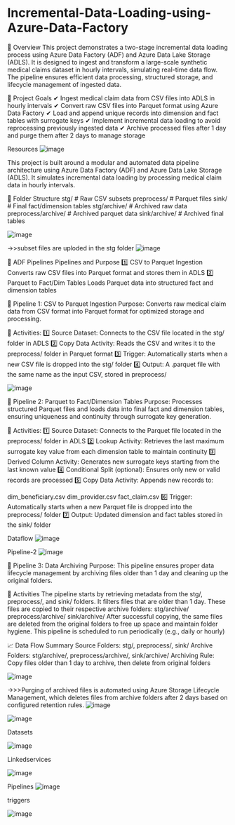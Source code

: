 # Incremental-Data-Loading-using-Azure-Data-Factory

📝 Overview
This project demonstrates a two-stage incremental data loading process using Azure Data Factory (ADF) and Azure Data Lake Storage (ADLS). 
It is designed to ingest and transform a large-scale synthetic medical claims dataset in hourly intervals, simulating real-time data flow. 
The pipeline ensures efficient data processing, structured storage, and lifecycle management of ingested data.

🎯 Project Goals
✔ Ingest medical claim data from CSV files into ADLS in hourly intervals
✔ Convert raw CSV files into Parquet format using Azure Data Factory
✔ Load and append unique records into dimension and fact tables with surrogate keys
✔ Implement incremental data loading to avoid reprocessing previously ingested data
✔ Archive processed files after 1 day and purge them after 2 days to manage storage

Resources
![image](https://github.com/user-attachments/assets/5208a15f-59f9-47e0-b824-c345bea7c85f)

This project is built around a modular and automated data pipeline architecture using Azure Data Factory (ADF) and Azure Data Lake Storage (ADLS). 
It simulates incremental data loading by processing medical claim data in hourly intervals.

📂 Folder Structure
stg/                  # Raw CSV subsets
preprocess/           # Parquet files
sink/                 # Final fact/dimension tables
stg/archive/          # Archived raw data
preprocess/archive/   # Archived parquet data
sink/archive/         # Archived final tables

![image](https://github.com/user-attachments/assets/1bb31990-1bed-41e0-b199-184150f2278b)

->>subset files are uploded in the stg folder
![image](https://github.com/user-attachments/assets/6bdea213-7e2f-42b0-81e8-52da932cd974)


📑 ADF Pipelines
Pipelines and Purpose
1️⃣ CSV to Parquet Ingestion	Converts raw CSV files into Parquet format and stores them in ADLS
2️⃣ Parquet to Fact/Dim Tables	Loads Parquet data into structured fact and dimension tables


🔄 Pipeline 1: CSV to Parquet Ingestion
Purpose: Converts raw medical claim data from CSV format into Parquet format for optimized storage and processing.

📌 Activities:
1️⃣ Source Dataset: Connects to the CSV file located in the stg/ folder in ADLS
2️⃣ Copy Data Activity: Reads the CSV and writes it to the preprocess/ folder in Parquet format
3️⃣ Trigger: Automatically starts when a new CSV file is dropped into the stg/ folder
4️⃣ Output: A .parquet file with the same name as the input CSV, stored in preprocess/

![image](https://github.com/user-attachments/assets/f54d3646-a513-4da9-915d-9b7a09a572cb)

🔄 Pipeline 2: Parquet to Fact/Dimension Tables
Purpose: Processes structured Parquet files and loads data into final fact and dimension tables, ensuring uniqueness and continuity through surrogate key generation.

📌 Activities:
1️⃣ Source Dataset: Connects to the Parquet file located in the preprocess/ folder in ADLS
2️⃣ Lookup Activity: Retrieves the last maximum surrogate key value from each dimension table to maintain continuity
3️⃣ Derived Column Activity: Generates new surrogate keys starting from the last known value
4️⃣ Conditional Split (optional): Ensures only new or valid records are processed
5️⃣ Copy Data Activity: Appends new records to:

dim_beneficiary.csv
dim_provider.csv
fact_claim.csv
6️⃣ Trigger: Automatically starts when a new Parquet file is dropped into the preprocess/ folder
7️⃣ Output: Updated dimension and fact tables stored in the sink/ folder

Dataflow 
![image](https://github.com/user-attachments/assets/d70c42be-01ef-4506-bb86-99162b0328d6)

Pipeline-2
![image](https://github.com/user-attachments/assets/734d7fdc-c91d-4f04-92a8-376c9a2a36c7)

🔄 Pipeline 3: Data Archiving 
Purpose: This pipeline ensures proper data lifecycle management by archiving files older than 1 day and cleaning up the original folders. 

📌 Activities
The pipeline starts by retrieving metadata from the stg/, preprocess/, and sink/ folders.
It filters files that are older than 1 day.
These files are copied to their respective archive folders:
stg/archive/
preprocess/archive/
sink/archive/
After successful copying, the same files are deleted from the original folders to free up space and maintain folder hygiene.
This pipeline is scheduled to run periodically (e.g., daily or hourly)

📈 Data Flow Summary
Source Folders: stg/, preprocess/, sink/
Archive Folders: stg/archive/, preprocess/archive/, sink/archive/
Archiving Rule: Copy files older than 1 day to archive, then delete from original folders

![image](https://github.com/user-attachments/assets/3976e0ad-3725-488e-b0e0-3b6d4e0cd2cc)

->>>Purging of archived files is automated using Azure Storage Lifecycle Management, which deletes files from archive folders after 2 days based on configured retention rules.
![image](https://github.com/user-attachments/assets/9018a217-0958-4e89-a5c7-8d5a36202227)

![image](https://github.com/user-attachments/assets/ea021042-5158-4519-b876-065236c6f19a)



Datasets

![image](https://github.com/user-attachments/assets/d187fed2-e056-424b-a70e-b83415df7e6c)

Linkedservices

![image](https://github.com/user-attachments/assets/36ea1f2d-07f3-43c5-acce-54ea576e2c86)



Pipelines
![image](https://github.com/user-attachments/assets/6c2e85fb-2a3b-4bb8-883a-735d330be539)


triggers

![image](https://github.com/user-attachments/assets/6aba5e13-79cc-481c-a943-a338b11405bf)





